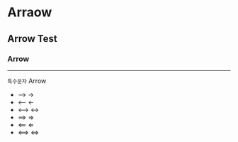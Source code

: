 # Arraow 
## Arrow Test

### Arrow
---
`특수문자` Arrow
- --> →
- <-- ←
- <--> ↔
- ==> ⇒
- <== ⇐
- <==> ⇔

